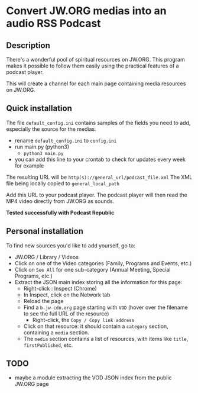 # Convert JW.ORG medias into an audio RSS Podcast

## Description

There's a wonderful pool of spiritual resources on JW.ORG.
This program makes it possible to follow them easily using the practical features of a podcast player.

This will create a channel for each main page containing media resources on JW.ORG.

## Quick installation

The file `default_config.ini` contains samples of the fields you need to add, especially the source for the medias.

- rename `default_config.ini` to `config.ini`
- run main.py (python3)
  - ```python3 main.py```
- you can add this line to your crontab to check for updates every week for example

The resulting URL will be `http(s)://general_url/podcast_file.xml`
The XML file being locally copied to `general_local_path`

Add this URL to your podcast player.
The podcast player will then read the MP4 video directly from JW.ORG as sounds.

**Tested successfully with Podcast Republic**

## Personal installation

To find new sources you'd like to add yourself, go to:
- JW.ORG / Library / Videos
- Click on one of the Video categories (Family, Programs and Events, etc.)
- Click on `See All` for one sub-category (Annual Meeting, Special Programs, etc.)
- Extract the JSON main index storing all the information for this page:
  - Right-click : Inspect (Chrome)
  - In Inspect, click on the Network tab
  - Reload the page
  - Find a `b.jw-cdn.org` page starting with `VOD` (hover over the filename to see the full URL of the resource)
    - Right-click, the `Copy / Copy link address`
  - Click on that resource: it should contain a `category` section, containing a `media` section.
  - The `media` section contains a list of resources, with items like `title`, `firstPublished`, etc.

## TODO

- maybe a module extracting the VOD JSON index from the public JW.ORG page
